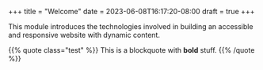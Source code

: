 +++
title = "Welcome"
date = 2023-06-08T16:17:20-08:00
draft = true
+++

This module introduces the technologies involved in building an accessible and responsive website with dynamic content.

{{% quote class="test" %}}
This is a blockquote with **bold** stuff.
{{% /quote %}}
